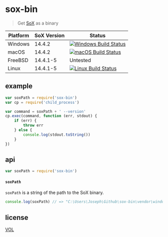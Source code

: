 # sox-bin

> Get [SoX](http://sox.sourceforge.net/) as a binary

| Platform | SoX Version | Status     |
|----------|-------------|------------|
| Windows  | 14.4.2      | [![Windows Build Status](https://ci.appveyor.com/api/projects/status/dyg7v0yv1jyvmcmr?svg=true)](https://ci.appveyor.com/project/ArtskydJ/sox-bin) |
| macOS    | 14.4.2      | [![macOS Build Status](https://travis-ci.org/ArtskydJ/sox-bin.svg)](https://travis-ci.org/ArtskydJ/sox-bin) |
| FreeBSD  | 14.4.1-5    | Untested   |
| Linux    | 14.4.1-5    | [![Linux Build Status](https://circleci.com/gh/ArtskydJ/sox-bin.svg?style=shield)](https://circleci.com/gh/ArtskydJ/sox-bin) |

## example

```js
var soxPath = require('sox-bin')
var cp = require('child_process')

var command = soxPath + ' --version'
cp.exec(command, function (err, stdout) {
	if (err) {
		throw err
	} else {
		console.log(stdout.toString())
	}
})
```

## api

```js
var soxPath = require('sox-bin')
```

#### `soxPath`

`soxPath` is a string of the path to the SoX binary.

```js
console.log(soxPath) // => "C:\Users\Joseph\Github\sox-bin\vendor\windows\sox.exe"
```

## license

[VOL](http://veryopenlicense.com)
